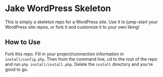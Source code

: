 # Jake WordPress Skeleton

This is simply a skeleton repo for a WordPress site. Use it to jump-start your WordPress site repos, or fork it and customize it to your own liking!

## How to Use
Fork this repo. Fill in your project/connection information in `install/config.php`. Then from the command line, cd to the root of the repo and run `php install/install.php`. Delete the `install` directory and you're good to go.